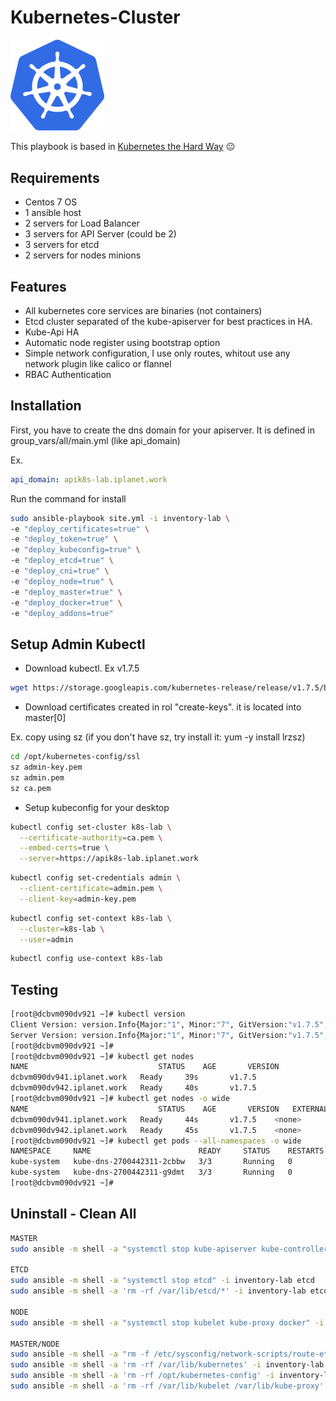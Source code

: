 # Kubernetes-Cluster

<img src="https://raw.githubusercontent.com/kubernetes/kubernetes/master/logo/logo.png" width="150">

This playbook is based in [Kubernetes the Hard Way](https://github.com/kelseyhightower/kubernetes-the-hard-way) 😐

## Requirements 

* Centos 7 OS
* 1 ansible host
* 2 servers for Load Balancer 
* 3 servers for API Server (could be 2)
* 3 servers for etcd 
* 2 servers for nodes minions

## Features

- All kubernetes core services are binaries (not containers) 
- Etcd cluster separated of the kube-apiserver for best practices in HA. 
- Kube-Api HA
- Automatic node register using bootstrap option
- Simple network configuration, I use only routes, whitout use any network plugin like calico or flannel 
- RBAC Authentication

## Installation

First, you have to create the dns domain for your apiserver. It is defined in group_vars/all/main.yml (like api_domain)

Ex.
```yaml
api_domain: apik8s-lab.iplanet.work
```

Run the command for install

```sh
sudo ansible-playbook site.yml -i inventory-lab \
-e "deploy_certificates=true" \
-e "deploy_token=true" \
-e "deploy_kubeconfig=true" \
-e "deploy_etcd=true" \
-e "deploy_cni=true" \
-e "deploy_node=true" \
-e "deploy_master=true" \
-e "deploy_docker=true" \
-e "deploy_addons=true"
```

## Setup Admin Kubectl

* Download kubectl. Ex v1.7.5

```sh
wget https://storage.googleapis.com/kubernetes-release/release/v1.7.5/bin/linux/amd64/kubectl
```

* Download certificates created in rol "create-keys". it is located into master[0]

Ex. copy using sz (if you don't have sz, try install it: yum -y install lrzsz) 
```sh
cd /opt/kubernetes-config/ssl
sz admin-key.pem
sz admin.pem
sz ca.pem
```

* Setup kubeconfig for your desktop

```sh
kubectl config set-cluster k8s-lab \
  --certificate-authority=ca.pem \
  --embed-certs=true \
  --server=https://apik8s-lab.iplanet.work
```

```sh
kubectl config set-credentials admin \
  --client-certificate=admin.pem \
  --client-key=admin-key.pem
```

```sh
kubectl config set-context k8s-lab \
  --cluster=k8s-lab \
  --user=admin
```

```sh
kubectl config use-context k8s-lab
```

## Testing

```sh
[root@dcbvm090dv921 ~]# kubectl version
Client Version: version.Info{Major:"1", Minor:"7", GitVersion:"v1.7.5", GitCommit:"17d7182a7ccbb167074be7a87f0a68bd00d58d97", GitTreeState:"clean", BuildDate:"2017-08-31T09:14:02Z", GoVersion:"go1.8.3", Compiler:"gc", Platform:"linux/amd64"}
Server Version: version.Info{Major:"1", Minor:"7", GitVersion:"v1.7.5", GitCommit:"17d7182a7ccbb167074be7a87f0a68bd00d58d97", GitTreeState:"clean", BuildDate:"2017-08-31T08:56:23Z", GoVersion:"go1.8.3", Compiler:"gc", Platform:"linux/amd64"}
[root@dcbvm090dv921 ~]# 
[root@dcbvm090dv921 ~]# kubectl get nodes 
NAME                             STATUS    AGE       VERSION
dcbvm090dv941.iplanet.work   Ready     39s       v1.7.5
dcbvm090dv942.iplanet.work   Ready     40s       v1.7.5
[root@dcbvm090dv921 ~]# kubectl get nodes -o wide
NAME                             STATUS    AGE       VERSION   EXTERNAL-IP   OS-IMAGE                KERNEL-VERSION
dcbvm090dv941.iplanet.work   Ready     44s       v1.7.5    <none>        CentOS Linux 7 (Core)   3.10.0-327.36.3.el7.x86_64
dcbvm090dv942.iplanet.work   Ready     45s       v1.7.5    <none>        CentOS Linux 7 (Core)   3.10.0-327.36.3.el7.x86_64
[root@dcbvm090dv921 ~]# kubectl get pods --all-namespaces -o wide
NAMESPACE     NAME                        READY     STATUS    RESTARTS   AGE       IP           NODE
kube-system   kube-dns-2700442311-2cbbw   3/3       Running   0          3m        172.18.1.2   dcbvm090dv941.iplanet.work
kube-system   kube-dns-2700442311-g9dmt   3/3       Running   0          3m        172.18.0.2   dcbvm090dv942.iplanet.work
[root@dcbvm090dv921 ~]# 

```

## Uninstall - Clean All

```sh
MASTER
sudo ansible -m shell -a "systemctl stop kube-apiserver kube-controller-manager kube-scheduler" -i inventory-lab master

ETCD
sudo ansible -m shell -a "systemctl stop etcd" -i inventory-lab etcd
sudo ansible -m shell -a 'rm -rf /var/lib/etcd/*' -i inventory-lab etcd 

NODE
sudo ansible -m shell -a "systemctl stop kubelet kube-proxy docker" -i inventory-lab node

MASTER/NODE
sudo ansible -m shell -a "rm -f /etc/sysconfig/network-scripts/route-eth0" -i inventory-lab master,node
sudo ansible -m shell -a 'rm -rf /var/lib/kubernetes' -i inventory-lab master,node
sudo ansible -m shell -a 'rm -rf /opt/kubernetes-config' -i inventory-lab master
sudo ansible -m shell -a 'rm -rf /var/lib/kubelet /var/lib/kube-proxy' -i inventory-lab node
```

